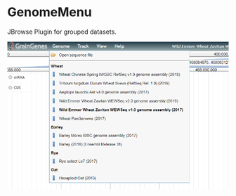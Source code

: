 # GenomeMenu

JBrowse Plugin for grouped datasets.

![alt text](https://raw.githubusercontent.com/GrainGenes/GenomeMenu/master/img/GenomeMenu.png "Example")
